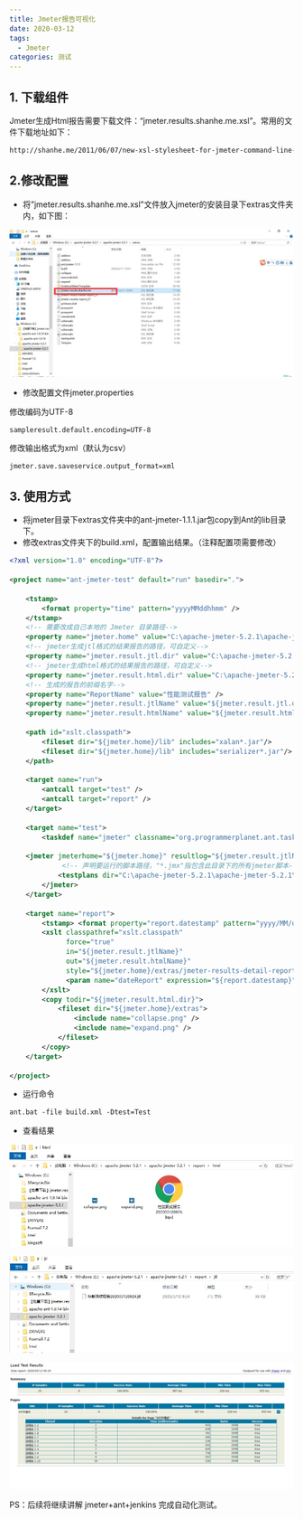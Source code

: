 ```yaml
---
title: Jmeter报告可视化
date: 2020-03-12
tags: 
  - Jmeter
categories: 测试
---
```

1\. 下载组件
--------

Jmeter生成Html报告需要下载文件：“jmeter.results.shanhe.me.xsl”。常用的文件下载地址如下：

```sh
http://shanhe.me/2011/06/07/new-xsl-stylesheet-for-jmeter-command-line-results-report
```

2.修改配置
------

* 将”jmeter.results.shanhe.me.xsl"文件放入jmeter的安装目录下extras文件夹内，如下图：

![](resources/FCCE9976575A99094547FC1067A7BC63.jpg)

* 修改配置文件jmeter.properties

修改编码为UTF-8

```properties
sampleresult.default.encoding=UTF-8
```

修改输出格式为xml（默认为csv）

```properties
jmeter.save.saveservice.output_format=xml
```

3\. 使用方式
--------

* 将jmeter目录下extras文件夹中的ant-jmeter-1.1.1.jar包copy到Ant的lib目录下。
* 修改extras文件夹下的build.xml，配置输出结果。（注释配置项需要修改）

```xml
<?xml version="1.0" encoding="UTF-8"?>
 
<project name="ant-jmeter-test" default="run" basedir=".">
    
	<tstamp>
        <format property="time" pattern="yyyyMMddhhmm" />
    </tstamp>
    <!-- 需要改成自己本地的 Jmeter 目录路径-->  
    <property name="jmeter.home" value="C:\apache-jmeter-5.2.1\apache-jmeter-5.2.1" />
    <!-- jmeter生成jtl格式的结果报告的路径，可自定义--> 
    <property name="jmeter.result.jtl.dir" value="C:\apache-jmeter-5.2.1\apache-jmeter-5.2.1\report\jtl" />
    <!-- jmeter生成html格式的结果报告的路径，可自定义-->
    <property name="jmeter.result.html.dir" value="C:\apache-jmeter-5.2.1\apache-jmeter-5.2.1\report\html" />
    <!-- 生成的报告的前缀名字-->  
    <property name="ReportName" value="性能测试报告" />
    <property name="jmeter.result.jtlName" value="${jmeter.result.jtl.dir}/${ReportName}${time}.jtl" />
    <property name="jmeter.result.htmlName" value="${jmeter.result.html.dir}/${ReportName}${time}.html" />
    
    <path id="xslt.classpath">
        <fileset dir="${jmeter.home}/lib" includes="xalan*.jar"/>
        <fileset dir="${jmeter.home}/lib" includes="serializer*.jar"/>
    </path>
    
    <target name="run">
        <antcall target="test" />
        <antcall target="report" />
    </target>
    
    <target name="test">
        <taskdef name="jmeter" classname="org.programmerplanet.ant.taskdefs.jmeter.JMeterTask" />
    
    <jmeter jmeterhome="${jmeter.home}" resultlog="${jmeter.result.jtlName}">
             <!-- 声明要运行的脚本路径，"*.jmx"指包含此目录下的所有jmeter脚本-->
            <testplans dir="C:\apache-jmeter-5.2.1\apache-jmeter-5.2.1\workspace" includes="*.jmx" />
        </jmeter>
    </target>
        
    <target name="report">
        <tstamp> <format property="report.datestamp" pattern="yyyy/MM/dd HH:mm" /></tstamp>
        <xslt classpathref="xslt.classpath"
              force="true"
              in="${jmeter.result.jtlName}"
              out="${jmeter.result.htmlName}"
              style="${jmeter.home}/extras/jmeter-results-detail-report_21.xsl">
              <param name="dateReport" expression="${report.datestamp}"/>
        </xslt>
        <copy todir="${jmeter.result.html.dir}">
            <fileset dir="${jmeter.home}/extras">
                <include name="collapse.png" />
                <include name="expand.png" />
            </fileset>
        </copy>
    </target>
	
</project>
```

* 运行命令

```xml
ant.bat -file build.xml -Dtest=Test
```

* 查看结果

![](resources/9E6443252A5421C4EFD211216A3486F9.jpg)

![](resources/AA43A42785A1A66152E0B0BBF3467FF8.jpg)

![](resources/466918C430472B34EDBE6F6C2BD81C9A.jpg)

PS：后续将继续讲解 jmeter+ant+jenkins 完成自动化测试。













